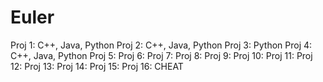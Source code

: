 Euler
=====
Proj 1: C++, Java, Python
Proj 2: C++, Java, Python
Proj 3: Python
Proj 4: C++, Java, Python
Proj 5:
Proj 6: 
Proj 7: 
Proj 8: 
Proj 9: 
Proj 10:
Proj 11: 
Proj 12:
Proj 13: 
Proj 14:
Proj 15:
Proj 16:
CHEAT
